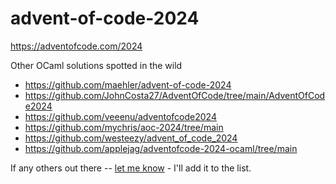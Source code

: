 # advent-of-code-2024

https://adventofcode.com/2024

Other OCaml solutions spotted in the wild
- https://github.com/maehler/advent-of-code-2024
- https://github.com/JohnCosta27/AdventOfCode/tree/main/AdventOfCode2024
- https://github.com/veeenu/adventofcode2024
- https://github.com/mychris/aoc-2024/tree/main
- https://github.com/westeezy/advent_of_code_2024
- https://github.com/applejag/adventofcode-2024-ocaml/tree/main


If any others out there -- [let me know](https://github.com/whoek/advent-of-code-2024/issues/new) - I'll add it to the list.
